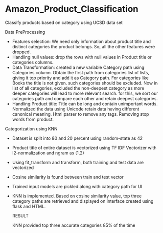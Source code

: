 # Amazon_Product_Classification
Classify products based on category using UCSD data set

Data PreProcessing

- Features selection: We need only information about product title and distinct categories the
  product belongs. So, all the other features were dropped.
- Handling null values: drop the rows with null values in Product title or categories columns.
- Data Transformation: created a new variable Category path using Categories column.
  Obtain the first path from categories list of lists, giving it top priority and add it as Category
  path. For categories like Books the title is not given. such categories should be excluded.
  Now in list of all categories, excluded the non-deepest category as more deeper categories
  will lead to more relevant search. for this, we sort our categories path and compare each
  other and retain deepest categories.
- Handling Product title: Title can be long and contain unimportant words. Normalized the
  data using Unicode retain data having different canonical meaning. Html parser to remove
  any tags. Removing stop words from product.
  
Categorization using KNN

- Dataset is split into 80 and 20 percent using random-state as 42
- Product title of entire dataset is vectorized using TF IDF Vectorizer with l2-normalization
  and ngram as (1,2)
- Using fit_transform and transform, both training and test data are vectorized
- Cosine similarity is found between train and test vector
- Trained input models are pickled along with category path for UI
- KNN is implemented. Based on cosine similarity value, top three category paths are
  retrieved and displayed on interface created using flask and HTML.
  
  RESULT
  
  KNN provided top three accurate categories 85% of the time
